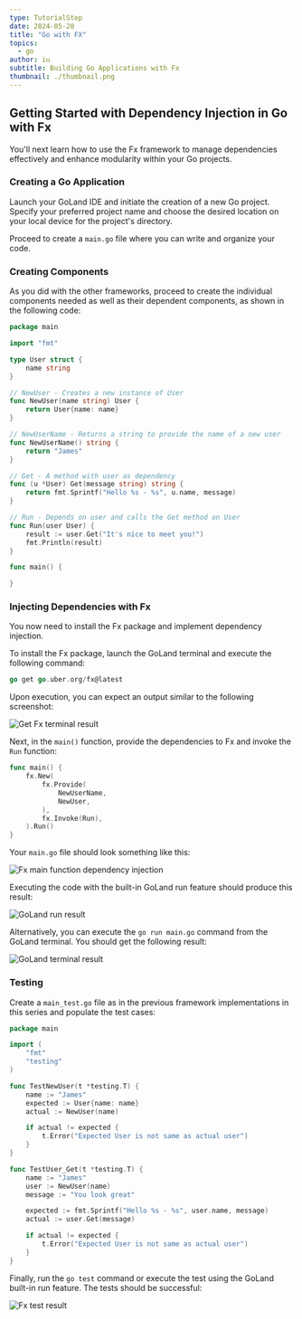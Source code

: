 ```yaml
---
type: TutorialStep
date: 2024-05-20
title: "Go with FX"
topics:
  - go
author: iu
subtitle: Building Go Applications with Fx
thumbnail: ./thumbnail.png
---
```


## Getting Started with Dependency Injection in Go with Fx

You'll next learn how to use the Fx framework to manage dependencies effectively and enhance modularity within your Go projects.

### Creating a Go Application

Launch your GoLand IDE and initiate the creation of a new Go project. Specify your preferred project name and choose the desired location on your local device for the project's directory.

Proceed to create a `main.go` file where you can write and organize your code.

### Creating Components

As you did with the other frameworks, proceed to create the individual components needed as well as their dependent components, as shown in the following code:

```go
package main

import "fmt"

type User struct {
    name string
}

// NewUser - Creates a new instance of User
func NewUser(name string) User {
    return User{name: name}
}

// NewUserName - Returns a string to provide the name of a new user
func NewUserName() string {
    return "James"
}

// Get - A method with user as dependency
func (u *User) Get(message string) string {
    return fmt.Sprintf("Hello %s - %s", u.name, message)
}

// Run - Depends on user and calls the Get method on User
func Run(user User) {
    result := user.Get("It's nice to meet you!")
    fmt.Println(result)
}

func main() {

}
```

### Injecting Dependencies with Fx

You now need to install the Fx package and implement dependency injection.

To install the Fx package, launch the GoLand terminal and execute the following command:

```go
go get go.uber.org/fx@latest
```

Upon execution, you can expect an output similar to the following screenshot:

![Get Fx terminal result](https://i.imgur.com/pnZC4kH.png)

Next, in the `main()` function, provide the dependencies to Fx and invoke the `Run` function:

```go
func main() {
    fx.New(
        fx.Provide(
            NewUserName,
            NewUser,
        ),
        fx.Invoke(Run),
    ).Run()
}
```

Your `main.go` file should look something like this:

![Fx main function dependency injection](https://i.imgur.com/GbW0bCl.png)

Executing the code with the built-in GoLand run feature should produce this result:

![GoLand run result](https://i.imgur.com/5ssxHyK.png)

Alternatively, you can execute the `go run main.go` command from the GoLand terminal. You should get the following result:

![GoLand terminal result](https://i.imgur.com/ZwExGbv.png)

### Testing

Create a `main_test.go` file as in the previous framework implementations in this series and populate the test cases:

```go
package main

import (
    "fmt"
    "testing"
)

func TestNewUser(t *testing.T) {
    name := "James"
    expected := User{name: name}
    actual := NewUser(name)

    if actual != expected {
        t.Error("Expected User is not same as actual user")
    }
}

func TestUser_Get(t *testing.T) {
    name := "James"
    user := NewUser(name)
    message := "You look great"

    expected := fmt.Sprintf("Hello %s - %s", user.name, message)
    actual := user.Get(message)

    if actual != expected {
        t.Error("Expected User is not same as actual user")
    }
}
```

Finally, run the `go test` command or execute the test using the GoLand built-in run feature. The tests should be successful:

![Fx test result](https://i.imgur.com/hbIRsyB.png)
